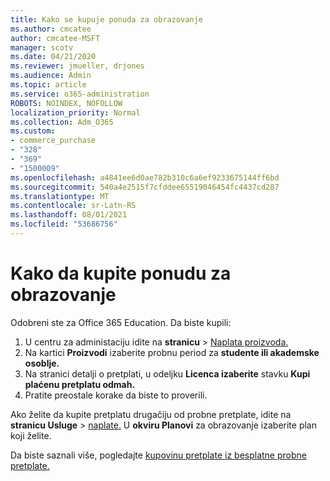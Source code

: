 ```yaml
---
title: Kako se kupuje ponuda za obrazovanje
ms.author: cmcatee
author: cmcatee-MSFT
manager: scotv
ms.date: 04/21/2020
ms.reviewer: jmueller, drjones
ms.audience: Admin
ms.topic: article
ms.service: o365-administration
ROBOTS: NOINDEX, NOFOLLOW
localization_priority: Normal
ms.collection: Adm_O365
ms.custom:
- commerce_purchase
- "328"
- "369"
- "1500009"
ms.openlocfilehash: a4841ee6d0ae782b310c6a6ef9233675144ff6bd
ms.sourcegitcommit: 540a4e2515f7cfddee65519046454fc4437cd287
ms.translationtype: MT
ms.contentlocale: sr-Latn-RS
ms.lasthandoff: 08/01/2021
ms.locfileid: "53686756"
---
```

# <a name="how-to-purchase-an-education-offer"></a>Kako da kupite ponudu za obrazovanje

Odobreni ste za Office 365 Education. Da biste kupili:
  
1. U centru za administaciju idite na **stranicu** \> [Naplata proizvoda.](https://go.microsoft.com/fwlink/p/?linkid=842054)
2. Na kartici **Proizvodi** izaberite probnu period za **studente ili akademske osoblje.**
3. Na stranici detalji o pretplati, u odeljku **Licenca izaberite** stavku **Kupi plaćenu pretplatu odmah.**
4. Pratite preostale korake da biste to proverili.

Ako želite da kupite pretplatu drugačiju od probne pretplate, idite na **stranicu Usluge** \> [naplate.](https://go.microsoft.com/fwlink/p/?linkid=868433) U **okviru Planovi** za obrazovanje izaberite plan koji želite.

Da biste saznali više, pogledajte [kupovinu pretplate iz besplatne probne pretplate.](/microsoft-365/commerce/try-or-buy-microsoft-365#buy-a-subscription-from-your-free-trial)